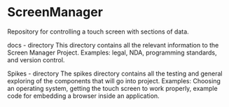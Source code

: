 # ScreenManager
Repository for controlling a touch screen with sections of data.


docs - directory
	This directory contains all the relevant information to the
	Screen Manager Project.  Examples: legal, NDA, programming standards,
	and version control.

Spikes - directory
	The spikes directory contains all the testing and general exploring
	of the components that will go into project.  Examples: Choosing an
	operating system, getting the touch screen to work properly, example
	code for embedding a browser inside an application.
